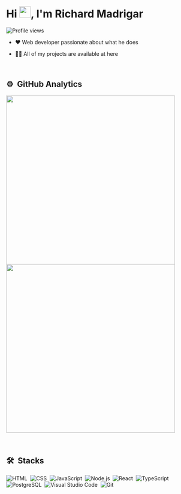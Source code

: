 
  <h1 >Hi <img src="https://raw.githubusercontent.com/kaueMarques/kaueMarques/master/hi.gif" width="30px">, I'm Richard Madrigar</h1>
  <p align="left"> <img src="https://komarev.com/ghpvc/?username=richardMadrigar&color=blueviolet" alt="Profile views" /> </p>


- ❤️ Web developer passionate about what he does

- 👨‍💻 All of my projects are available at here

<br>


## ⚙️ &nbsp;GitHub Analytics

<p align="left">
 <img width="450em" src="https://github-readme-stats.vercel.app/api?username=richardMadrigar&show_icons=true&theme=radical&include_all_commits=true&count_private=true"/>
 <img width="450em" src="https://github-readme-stats.vercel.app/api/top-langs/?username=richardMadrigar&layout=compact&langs_count=7&theme=radical"/>
</p>


<br>

## 🛠 &nbsp;Stacks

![HTML](https://img.shields.io/badge/-HTML-blueviolet?style=flat&logo=HTML5)&nbsp;
![CSS](https://img.shields.io/badge/-CSS-blueviolet?style=flat&logo=CSS3&logoColor=1572B6)&nbsp;
![JavaScript](https://img.shields.io/badge/-JavaScript-blueviolet?style=flat&logo=javascript)&nbsp;
![Node.js](https://img.shields.io/badge/-Node.js-blueviolet?style=flat&logo=node.js)&nbsp;
![React](https://img.shields.io/badge/-React-blueviolet?style=flat&logo=react)&nbsp;
![TypeScript](https://img.shields.io/badge/-TypeScript-blueviolet?style=flat&logo=typescript)&nbsp;
![PostgreSQL](https://img.shields.io/badge/-PostgreSQL-blueviolet?style=flat&logo=postgresql)&nbsp;
![Visual Studio Code](https://img.shields.io/badge/-Visual%20Studio%20Code-blueviolet?style=flat&logo=visual-studio-code&logoColor=007ACC)&nbsp;
![Git](https://img.shields.io/badge/-Git-blueviolet?style=flat&logo=git)&nbsp;
